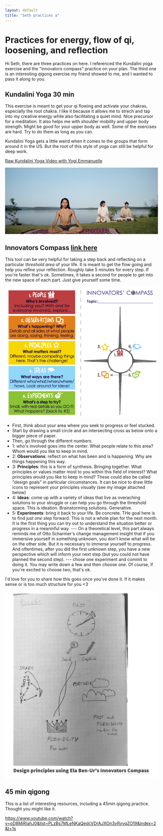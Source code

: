 ```yaml
---
layout: default
title: "Seth practices a"
---
```


# Practices for energy, flow of qi, loosening, and reflection
Hi Seth, there are three practices on here. I referenced the Kundalini yoga exercise and the "innovators compass" practice on your plan. The third one is an interesting qigong exercise my friend showed to me, and I wanted to pass it along to you. 

## Kundalini Yoga 30 min
This exercise is meant to get your qi flowing and activate your chakras, especially the root chakra. I like it because it allows me to strech and tap into my creative energy while also facilitating a quiet mind. Nice precursor for a meditation. It also helps me with shoulder mobility and upper body strength. Might be good for your upper body as well. Some of the exercises are hard. Try to do them as long as you can. 

Kundalini Yoga gets a little weird when it comes to the groups that form around it in the US. But the root of this style of yoga can still be helpful for deep work.

[Raw Kundalini Yoga Video with Yogi Emmanuelle
](https://www.youtube.com/watch?si=dH0dzXLMzeN_QVSo&v=x9tRMpOSC_o&feature=youtu.be)

![](media/cleanshot_2023-12-29-at-10-10-33@2x.png)

## Innovators Compass [link here](https://innovatorscompass.org/use-it#quickstart)
This tool can be very helpful for taking a step back and reflecting on a particular *threshold area* of your life. It is meant to get the flow going and help you refine your reflection. Roughly take 5 minutes for every step. If you're faster that's ok. Sometimes, it takes a second for people to get into the new space of each part. Just give yourself some time.  

![](media/cleanshot_2023-12-29-at-10-27-50.png)

- First, think about your area where you seek to progress or feel stucked.
- Start by drawing a small circle and an intersecting cross as below onto a bigger piece of paper. 
- Then, go through the different numbers.
- 1: who's involved goes into the center. What people relate to this area? Whom would you like to keep in mind. 
- 2: **Observations**: reflect on what has been and is happening. Why are things happening this way. 
- 3: **Principles**: this is a form of synthesis. Bringing together. What principles or values matter most to you within this field of interest? What principles would you like to keep in mind? These could also be called "design goals" in particular circumstances. It can be nice to draw little icons to represent your principles visually (see my image attached below)
- 4: **Ideas**: come up with a variety of ideas that live as overaching solutions to your struggle or can help you go through the threshold space. This is ideation. Brainstorming solutions. Generative. 
- 5: **Experiments**: bring it back to your life. Be concrete. THe goal here is to find just *one step* forward. This is not a whole plan for the next month. It is the first thing you can try out to understand the situation better or progress in a meaninful way. --- On a theoretical level, this part always reminds me of Otto Scharmer's change management insight that if you immersive yourself in something unknown, you don't know what will be on the other side. But it is necessary to immerse yourself to progress. And oftentimes, after you did the first unknown step, you have a new perspective which will inform your next step (but you could not have planned the second step). --- chose one experiment and commit to doing it. You may write down a few and then choose one. Of course, if you're excited to choose two, that's ok. 

I'd love for you to share how this goes once you've done it. If it makes sense or is too much structure for you <3 

![](media/cleanshot_2023-12-29-at-10-23-13.png)


## 45 min qigong

This is a list of interesting resources, including a 45min qigong practice. Thought you might like it. 

https://www.youtube.com/watch?v=oD8MjRlahJ0&list=PLzBs7MLeNKaQedcVDrAJXOn3yRvvqZO19&index=2&t=1s